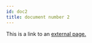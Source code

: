 ```yaml
---
id: doc2
title: document number 2
---
```


This is a link to an [external page.](http://www.example.com)
